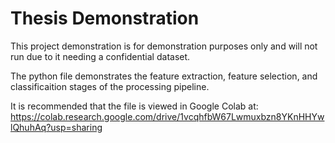 # Thesis Demonstration

This project demonstration is for demonstration purposes only and will not run due to it needing a confidential dataset.

The python file demonstrates the feature extraction, feature selection, and classificaition stages of the processing pipeline. 

It is recommended that the file is viewed in Google Colab at: https://colab.research.google.com/drive/1vcqhfbW67Lwmuxbzn8YKnHHYwlQhuhAq?usp=sharing
